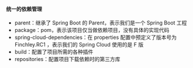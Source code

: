 #### 统一的依赖管理

- parent：继承了 Spring Boot 的 Parent，表示我们是一个 Spring Boot 工程
- package：pom，表示该项目仅当做依赖项目，没有具体的实现代码
- spring-cloud-dependencies：在 properties 配置中预定义了版本号为 Finchley.RC1 ，表示我们的 Spring Cloud 使用的是 F 版
- build：配置了项目所需的各种插件
- repositories：配置项目下载依赖时的第三方库